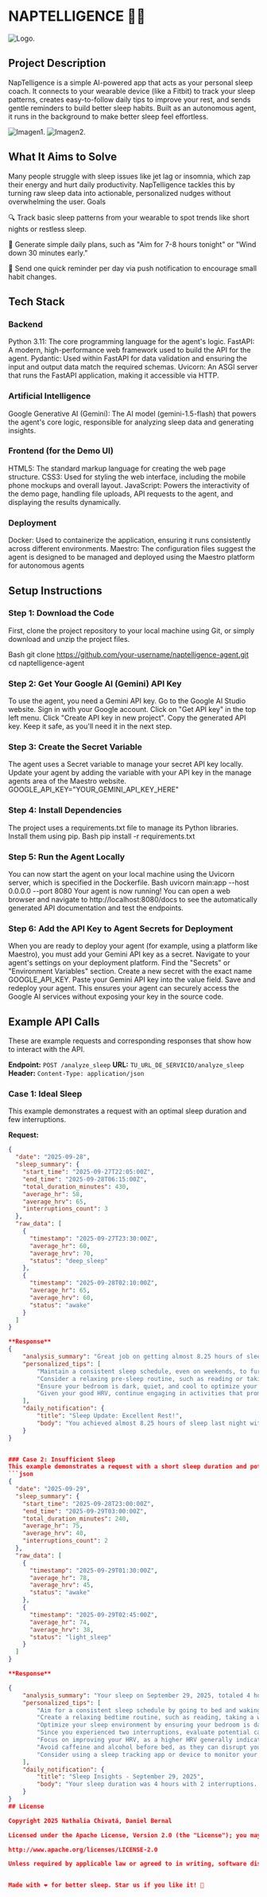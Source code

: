 # NAPTELLIGENCE 🚀😴

![Logo.](/assets/Naptelligence.png)

## Project Description

NapTelligence is a simple AI-powered app that acts as your personal sleep coach. It connects to your wearable device (like a Fitbit) to track your sleep patterns, creates easy-to-follow daily tips to improve your rest, and sends gentle reminders to build better sleep habits. Built as an autonomous agent, it runs in the background to make better sleep feel effortless.

  ![Imagen1.](/assets/License-Apache-2.0-blue.svg)
  ![Imagen2.](/assets/Python-3.8+-blue.svg)

## What It Aims to Solve

Many people struggle with sleep issues like jet lag or insomnia, which zap their energy and hurt daily productivity. NapTelligence tackles this by turning raw sleep data into actionable, personalized nudges without overwhelming the user.
Goals

🔍 Track basic sleep patterns from your wearable to spot trends like short nights or restless sleep.

📝 Generate simple daily plans, such as "Aim for 7-8 hours tonight" or "Wind down 30 minutes early."

🔔 Send one quick reminder per day via push notification to encourage small habit changes.

## Tech Stack

### Backend
Python 3.11: The core programming language for the agent's logic.
FastAPI: A modern, high-performance web framework used to build the API for the agent.
Pydantic: Used within FastAPI for data validation and ensuring the input and output data match the required schemas.
Uvicorn: An ASGI server that runs the FastAPI application, making it accessible via HTTP.

### Artificial Intelligence
Google Generative AI (Gemini): The AI model (gemini-1.5-flash) that powers the agent's core logic, responsible for analyzing sleep data and generating insights.

### Frontend (for the Demo UI)
HTML5: The standard markup language for creating the web page structure.
CSS3: Used for styling the web interface, including the mobile phone mockups and overall layout.
JavaScript: Powers the interactivity of the demo page, handling file uploads, API requests to the agent, and displaying the results dynamically.

### Deployment
Docker: Used to containerize the application, ensuring it runs consistently across different environments.
Maestro: The configuration files suggest the agent is designed to be managed and deployed using the Maestro platform for autonomous agents

## Setup Instructions

### Step 1: Download the Code
First, clone the project repository to your local machine using Git, or simply download and unzip the project files.

Bash
git clone https://github.com/your-username/naptelligence-agent.git
cd naptelligence-agent

### Step 2: Get Your Google AI (Gemini) API Key
To use the agent, you need a Gemini API key.
Go to the Google AI Studio website.
Sign in with your Google account.
Click on "Get API key" in the top left menu.
Click "Create API key in new project".
Copy the generated API key. Keep it safe, as you'll need it in the next step.

### Step 3: Create the Secret Variable
The agent uses a Secret variable to manage your secret API key locally.
Update your agent by adding the variable with your API key in the manage agents area of the Maestro website.
GOOGLE_API_KEY="YOUR_GEMINI_API_KEY_HERE"

### Step 4: Install Dependencies
The project uses a requirements.txt file to manage its Python libraries. Install them using pip.
Bash
pip install -r requirements.txt

### Step 5: Run the Agent Locally
You can now start the agent on your local machine using the Uvicorn server, which is specified in the Dockerfile.
Bash
uvicorn main:app --host 0.0.0.0 --port 8080
Your agent is now running! You can open a web browser and navigate to http://localhost:8080/docs to see the automatically generated API documentation and test the endpoints.

### Step 6: Add the API Key to Agent Secrets for Deployment
When you are ready to deploy your agent (for example, using a platform like Maestro), you must add your Gemini API key as a secret.
Navigate to your agent's settings on your deployment platform.
Find the "Secrets" or "Environment Variables" section.
Create a new secret with the exact name 
GOOGLE_API_KEY.
Paste your Gemini API key into the value field.
Save and redeploy your agent.
This ensures your agent can securely access the Google AI services without exposing your key in the source code.

## Example API Calls
These are example requests and corresponding responses that show how to interact with the API.

**Endpoint:** `POST /analyze_sleep`
**URL:** `TU_URL_DE_SERVICIO/analyze_sleep`
**Header:** `Content-Type: application/json`


### Case 1: Ideal Sleep
This example demonstrates a request with an optimal sleep duration and few interruptions.

**Request:**
```json
{
  "date": "2025-09-28",
  "sleep_summary": {
    "start_time": "2025-09-27T22:05:00Z",
    "end_time": "2025-09-28T06:15:00Z",
    "total_duration_minutes": 430,
    "average_hr": 58,
    "average_hrv": 65,
    "interruptions_count": 3
  },
  "raw_data": [
    {
      "timestamp": "2025-09-27T23:30:00Z",
      "average_hr": 60,
      "average_hrv": 70,
      "status": "deep_sleep"
    },
    {
      "timestamp": "2025-09-28T02:10:00Z",
      "average_hr": 65,
      "average_hrv": 60,
      "status": "awake"
    }
  ]
}

**Response**
{
    "analysis_summary": "Great job on getting almost 8.25 hours of sleep last night! Your average heart rate during sleep was a healthy 60 bpm, and your HRV was a solid 70. You only experienced one interruption, which is fantastic.  Your body appears to be recovering well. Keep up the good work!",
    "personalized_tips": [
        "Maintain a consistent sleep schedule, even on weekends, to further regulate your body's natural sleep-wake cycle.",
        "Consider a relaxing pre-sleep routine, such as reading or taking a warm bath, to signal to your body that it's time to wind down.",
        "Ensure your bedroom is dark, quiet, and cool to optimize your sleep environment.",
        "Given your good HRV, continue engaging in activities that promote relaxation and stress reduction, such as yoga or meditation."
    ],
    "daily_notification": {
        "title": "Sleep Update: Excellent Rest!",
        "body": "You achieved almost 8.25 hours of sleep last night with a low interruption count. Review your personalized sleep tips for continuous improvement!"
    }
}


### Case 2: Insufficient Sleep
This example demonstrates a request with a short sleep duration and potential signs of stress or poor sleep quality.
```json
{
  "date": "2025-09-29",
  "sleep_summary": {
    "start_time": "2025-09-28T23:00:00Z",
    "end_time": "2025-09-29T03:00:00Z",
    "total_duration_minutes": 240,
    "average_hr": 75,
    "average_hrv": 40,
    "interruptions_count": 2
  },
  "raw_data": [
    {
      "timestamp": "2025-09-29T01:30:00Z",
      "average_hr": 78,
      "average_hrv": 45,
      "status": "awake"
    },
    {
      "timestamp": "2025-09-29T02:45:00Z",
      "average_hr": 74,
      "average_hrv": 38,
      "status": "light_sleep"
    }
  ]
}

**Response**

{
    "analysis_summary": "Your sleep on September 29, 2025, totaled 4 hours. While this is shorter than the recommended 7-9 hours for adults, your average heart rate (75 bpm) and HRV (40 ms) provide some insights. The two interruptions suggest potential areas for improvement in your sleep environment or pre-sleep routine.",
    "personalized_tips": [
        "Aim for a consistent sleep schedule by going to bed and waking up around the same time each day, even on weekends.",
        "Create a relaxing bedtime routine, such as reading, taking a warm bath, or listening to calming music, to wind down before sleep.",
        "Optimize your sleep environment by ensuring your bedroom is dark, quiet, and cool.",
        "Since you experienced two interruptions, evaluate potential causes like noise, light, or discomfort. Consider using earplugs, a sleep mask, or adjusting your thermostat.",
        "Focus on improving your HRV, as a higher HRV generally indicates better overall health and resilience. Practices like mindfulness, meditation, and regular exercise can help. Talk with your doctor before starting new exercises.",
        "Avoid caffeine and alcohol before bed, as they can disrupt your sleep cycle and affect your heart rate and HRV.",
        "Consider using a sleep tracking app or device to monitor your sleep patterns and identify potential triggers for interruptions or poor sleep quality."
    ],
    "daily_notification": {
        "title": "Sleep Insights - September 29, 2025",
        "body": "Your sleep duration was 4 hours with 2 interruptions. Your average HR was 75 bpm and HRV was 40 ms. Review your personalized tips for ways to improve!"
    }
}
## License

Copyright 2025 Nathalia Chivatá, Daniel Bernal

Licensed under the Apache License, Version 2.0 (the "License"); you may not use this file except in compliance with the License. You may obtain a copy of the License at

http://www.apache.org/licenses/LICENSE-2.0

Unless required by applicable law or agreed to in writing, software distributed under the License is distributed on an "AS IS" BASIS, WITHOUT WARRANTIES OR CONDITIONS OF ANY KIND, either express or implied. See the License for the specific language governing permissions and limitations under the License.


Made with ❤️ for better sleep. Star us if you like it! 🌟
